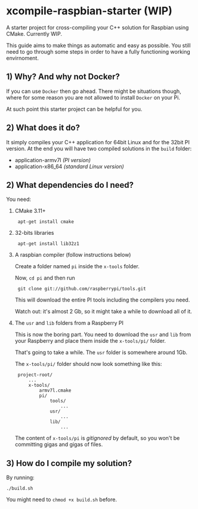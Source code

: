 # xcompile-raspbian-starter (WIP)

A starter project for cross-compiling your C++ solution for Raspbian using CMake. Currently WIP.

This guide aims to make things as automatic and easy as possible. You still need to go through some steps in order to have a fully functioning working envirnoment.


## 1) Why? And why not Docker?

If you can use `Docker` then go ahead. There might be situations though, where for some reason you are not allowed to install `Docker` on your Pi. 

At such point this starter project can be helpful for you.

## 2) What does it do?

It simply compiles your C++ application for 64bit Linux and for the 32bit PI version. At the end you will have two compiled solutions in the `build` folder:

- application-armv7l  *(PI version)*
- application-x86_64  *(standard Linux version)*

## 2) What dependencies do I need? 

You need:

1) CMake 3.11+

        apt-get install cmake

2) 32-bits libraries

        apt-get install lib32z1

3) A raspbian compiler (follow instructions below)

    Create a folder named `pi` inside the `x-tools` folder.

    Now, `cd pi` and then run

        git clone git://github.com/raspberrypi/tools.git

    This will download the entire PI tools including the compilers you need.

    Watch out: it's almost 2 Gb, so it might take a while to download all of it.

4) The `usr` and `lib` folders from a Raspberry PI

    This is now the boring part. You need to download the `usr` and `lib` from your Raspberry and place them inside the `x-tools/pi/` folder.

    That's going to take a while. The `usr` folder is somewhere around 1Gb.

    The `x-tools/pi/` folder should now look something like this:

        project-root/
            ...
            x-tools/
                armv7l.cmake   
                pi/
                    tools/
                        ...
                    usr/
                        ...
                    lib/
                        ...

    The content of `x-tools/pi` is *gitignored* by default, so you won't be committing gigas and gigas of files.


 
## 3) How do I compile my solution?

By running:

    ./build.sh

You might need to `chmod +x build.sh` before.
